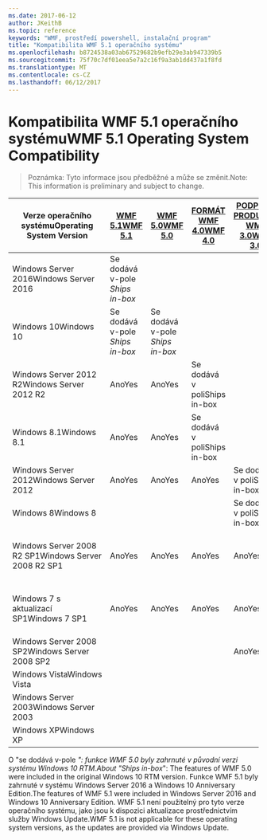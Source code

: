 ```yaml
---
ms.date: 2017-06-12
author: JKeithB
ms.topic: reference
keywords: "WMF, prostředí powershell, instalační program"
title: "Kompatibilita WMF 5.1 operačního systému"
ms.openlocfilehash: b8724538a03ab67529682b9efb29e3ab947339b5
ms.sourcegitcommit: 75f70c7df01eea5e7a2c16f9a3ab1dd437a1f8fd
ms.translationtype: MT
ms.contentlocale: cs-CZ
ms.lasthandoff: 06/12/2017
---
```

# <a name="wmf-51-operating-system-compatibility"></a><span data-ttu-id="e8686-103">Kompatibilita WMF 5.1 operačního systému</span><span class="sxs-lookup"><span data-stu-id="e8686-103">WMF 5.1 Operating System Compatibility</span></span> #

> <span data-ttu-id="e8686-104">Poznámka: Tyto informace jsou předběžné a může se změnit.</span><span class="sxs-lookup"><span data-stu-id="e8686-104">Note: This information is preliminary and subject to change.</span></span>

| <span data-ttu-id="e8686-105">Verze operačního systému</span><span class="sxs-lookup"><span data-stu-id="e8686-105">Operating System Version</span></span> | [<span data-ttu-id="e8686-106">WMF 5.1</span><span class="sxs-lookup"><span data-stu-id="e8686-106">WMF 5.1</span></span>](https://aka.ms/wmf51download) | [<span data-ttu-id="e8686-107">WMF 5.0</span><span class="sxs-lookup"><span data-stu-id="e8686-107">WMF 5.0</span></span>](https://aka.ms/wmf5download) | [<span data-ttu-id="e8686-108">FORMÁT WMF 4.0</span><span class="sxs-lookup"><span data-stu-id="e8686-108">WMF 4.0</span></span>](https://aka.ms/wmf4download) |  [<span data-ttu-id="e8686-109">PODPORA PRODUKTU WMF 3.0</span><span class="sxs-lookup"><span data-stu-id="e8686-109">WMF 3.0</span></span>](https://aka.ms/wmf3download) | [<span data-ttu-id="e8686-110">WMF 2.0</span><span class="sxs-lookup"><span data-stu-id="e8686-110">WMF 2.0</span></span>](https://aka.ms/wmf2download) |
| ------------------------ | ----------- | ----------- | ----------- | ------------ |  ------------- |
| <span data-ttu-id="e8686-111">Windows Server 2016</span><span class="sxs-lookup"><span data-stu-id="e8686-111">Windows Server 2016</span></span> | <span data-ttu-id="e8686-112">Se dodává v-pole *</span><span class="sxs-lookup"><span data-stu-id="e8686-112">Ships in-box*</span></span> |  |  |  |  |
| <span data-ttu-id="e8686-113">Windows 10</span><span class="sxs-lookup"><span data-stu-id="e8686-113">Windows 10</span></span> | <span data-ttu-id="e8686-114">Se dodává v-pole *</span><span class="sxs-lookup"><span data-stu-id="e8686-114">Ships in-box*</span></span> | <span data-ttu-id="e8686-115">Se dodává v-pole *</span><span class="sxs-lookup"><span data-stu-id="e8686-115">Ships in-box*</span></span>  | | | |  
| <span data-ttu-id="e8686-116">Windows Server 2012 R2</span><span class="sxs-lookup"><span data-stu-id="e8686-116">Windows Server 2012 R2</span></span>| <span data-ttu-id="e8686-117">Ano</span><span class="sxs-lookup"><span data-stu-id="e8686-117">Yes</span></span> | <span data-ttu-id="e8686-118">Ano</span><span class="sxs-lookup"><span data-stu-id="e8686-118">Yes</span></span> | <span data-ttu-id="e8686-119">Se dodává v poli</span><span class="sxs-lookup"><span data-stu-id="e8686-119">Ships in-box</span></span> |  |  |
| <span data-ttu-id="e8686-120">Windows 8.1</span><span class="sxs-lookup"><span data-stu-id="e8686-120">Windows 8.1</span></span> | <span data-ttu-id="e8686-121">Ano</span><span class="sxs-lookup"><span data-stu-id="e8686-121">Yes</span></span> | <span data-ttu-id="e8686-122">Ano</span><span class="sxs-lookup"><span data-stu-id="e8686-122">Yes</span></span> |  <span data-ttu-id="e8686-123">Se dodává v poli</span><span class="sxs-lookup"><span data-stu-id="e8686-123">Ships in-box</span></span> |  |  |
| <span data-ttu-id="e8686-124">Windows Server 2012</span><span class="sxs-lookup"><span data-stu-id="e8686-124">Windows Server 2012</span></span> | <span data-ttu-id="e8686-125">Ano</span><span class="sxs-lookup"><span data-stu-id="e8686-125">Yes</span></span> | <span data-ttu-id="e8686-126">Ano</span><span class="sxs-lookup"><span data-stu-id="e8686-126">Yes</span></span> | <span data-ttu-id="e8686-127">Ano</span><span class="sxs-lookup"><span data-stu-id="e8686-127">Yes</span></span> |  <span data-ttu-id="e8686-128">Se dodává v poli</span><span class="sxs-lookup"><span data-stu-id="e8686-128">Ships in-box</span></span> | |
| <span data-ttu-id="e8686-129">Windows 8</span><span class="sxs-lookup"><span data-stu-id="e8686-129">Windows 8</span></span> |  |  |  | <span data-ttu-id="e8686-130">Se dodává v poli</span><span class="sxs-lookup"><span data-stu-id="e8686-130">Ships in-box</span></span> | |
| <span data-ttu-id="e8686-131">Windows Server 2008 R2 SP1</span><span class="sxs-lookup"><span data-stu-id="e8686-131">Windows Server 2008 R2 SP1</span></span> | <span data-ttu-id="e8686-132">Ano</span><span class="sxs-lookup"><span data-stu-id="e8686-132">Yes</span></span> | <span data-ttu-id="e8686-133">Ano</span><span class="sxs-lookup"><span data-stu-id="e8686-133">Yes</span></span> | <span data-ttu-id="e8686-134">Ano</span><span class="sxs-lookup"><span data-stu-id="e8686-134">Yes</span></span> |  <span data-ttu-id="e8686-135">Ano</span><span class="sxs-lookup"><span data-stu-id="e8686-135">Yes</span></span>| <span data-ttu-id="e8686-136">Se dodává v poli</span><span class="sxs-lookup"><span data-stu-id="e8686-136">Ships in-box</span></span> |
| <span data-ttu-id="e8686-137">Windows 7 s aktualizací SP1</span><span class="sxs-lookup"><span data-stu-id="e8686-137">Windows 7 SP1</span></span>  | <span data-ttu-id="e8686-138">Ano</span><span class="sxs-lookup"><span data-stu-id="e8686-138">Yes</span></span> | <span data-ttu-id="e8686-139">Ano</span><span class="sxs-lookup"><span data-stu-id="e8686-139">Yes</span></span> | <span data-ttu-id="e8686-140">Ano</span><span class="sxs-lookup"><span data-stu-id="e8686-140">Yes</span></span> | <span data-ttu-id="e8686-141">Ano</span><span class="sxs-lookup"><span data-stu-id="e8686-141">Yes</span></span> | <span data-ttu-id="e8686-142">Se dodává v poli</span><span class="sxs-lookup"><span data-stu-id="e8686-142">Ships in-box</span></span> |
| <span data-ttu-id="e8686-143">Windows Server 2008 SP2</span><span class="sxs-lookup"><span data-stu-id="e8686-143">Windows Server 2008 SP2</span></span> | | | | <span data-ttu-id="e8686-144">Ano</span><span class="sxs-lookup"><span data-stu-id="e8686-144">Yes</span></span> | <span data-ttu-id="e8686-145">Ano</span><span class="sxs-lookup"><span data-stu-id="e8686-145">Yes</span></span> |
| <span data-ttu-id="e8686-146">Windows Vista</span><span class="sxs-lookup"><span data-stu-id="e8686-146">Windows Vista</span></span> | | | | | <span data-ttu-id="e8686-147">Ano</span><span class="sxs-lookup"><span data-stu-id="e8686-147">Yes</span></span> |
| <span data-ttu-id="e8686-148">Windows Server 2003</span><span class="sxs-lookup"><span data-stu-id="e8686-148">Windows Server 2003</span></span>| | | |  | <span data-ttu-id="e8686-149">Ano</span><span class="sxs-lookup"><span data-stu-id="e8686-149">Yes</span></span> |
| <span data-ttu-id="e8686-150">Windows XP</span><span class="sxs-lookup"><span data-stu-id="e8686-150">Windows XP</span></span> | | | |  | <span data-ttu-id="e8686-151">Ano</span><span class="sxs-lookup"><span data-stu-id="e8686-151">Yes</span></span> |


<span data-ttu-id="e8686-152">O "se dodává v-pole *": funkce WMF 5.0 byly zahrnuté v původní verzi systému Windows 10 RTM.</span><span class="sxs-lookup"><span data-stu-id="e8686-152">About "Ships in-box*": The features of WMF 5.0 were included in the original Windows 10 RTM version.</span></span>
<span data-ttu-id="e8686-153">Funkce WMF 5.1 byly zahrnuté v systému Windows Server 2016 a Windows 10 Anniversary Edition.</span><span class="sxs-lookup"><span data-stu-id="e8686-153">The features of WMF 5.1 were included in Windows Server 2016 and Windows 10 Anniversary Edition.</span></span> <span data-ttu-id="e8686-154">WMF 5.1 není použitelný pro tyto verze operačního systému, jako jsou k dispozici aktualizace prostřednictvím služby Windows Update.</span><span class="sxs-lookup"><span data-stu-id="e8686-154">WMF 5.1 is not applicable for these operating system versions, as the updates are provided via Windows Update.</span></span>


